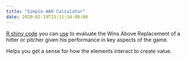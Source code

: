 ```yaml
---
title: "Simple WAR Calculator"
date: 2020-02-19T15:11:34-08:00
---
```


[R shiny code](https://github.com/CodyStumpo/simpleWAR) you can [use](https://codystumpo.shinyapps.io/simpleWAR/) to evaluate the Wins Above Replacement of a hitter or pitcher given his performance in key aspects of the game. 
<!--more-->
Helps you get a sense for how the elements interact to create value. 